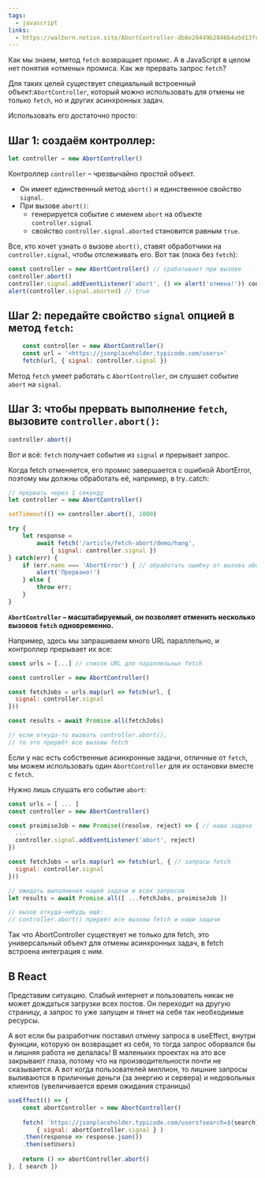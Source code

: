 ```yaml
---
tags:
  - javascript
links:
  - https://walborn.notion.site/AbortController-db8e28449b2846b4a5d13fe0a71fd953
---
```


Как мы знаем, метод `fetch` возвращает промис. А в JavaScript в целом нет понятия «отмены» промиса. Как же прервать запрос `fetch`?

Для таких целей существует специальный встроенный объект:`AbortController`, который можно использовать для отмены не только `fetch`, но и других асинхронных задач.

Использовать его достаточно просто:
##  Шаг 1: создаём контроллер:
```js
let controller = new AbortController()
```

Контроллер `controller` – чрезвычайно простой объект.
- Он имеет единственный метод `abort()` и единственное свойство `signal`.
- При вызове `abort()`:
	- генерируется событие с именем `abort` на объекте `controller.signal`  
	- свойство `controller.signal.aborted` становится равным `true`.

Все, кто хочет узнать о вызове `abort()`, ставят обработчики на `controller.signal`, чтобы отслеживать его.
Вот так (пока без `fetch`):
```js
const controller = new AbortController() // срабатывает при вызове 
controller.abort() 
controller.signal.addEventListener('abort', () => alert('отмена!')) controller.abort() // отмена! 
alert(controller.signal.aborted) // true
```
## Шаг 2: передайте свойство `signal` опцией в метод `fetch`:
```js
    const controller = new AbortController()
    const url = '<https://jsonplaceholder.typicode.com/users>'
    fetch(url, { signal: controller.signal })
```
Метод `fetch` умеет работать с `AbortController`, он слушает событие `abort` на `signal`.    
## Шаг 3: чтобы прервать выполнение `fetch`, вызовите `controller.abort()`:
```js
controller.abort()
```
Вот и всё: `fetch` получает событие из `signal` и прерывает запрос.

Когда fetch отменяется, его промис завершается с ошибкой AbortError, поэтому мы должны обработать её, например, в try..catch:
```js
// прервать через 1 секунду 
let controller = new AbortController() 

setTimeout(() => controller.abort(), 1000) 

try { 
	let response = 
		await fetch('/article/fetch-abort/demo/hang', 
			{ signal: controller.signal }) 
} catch(err) { 
	if (err.name === 'AbortError') { // обработать ошибку от вызова abort() 
		alert('Прервано!') 
	} else { 
		throw err; 
	} 
}
```
**`AbortController` – масштабируемый, он позволяет отменить несколько вызовов `fetch` одновременно.**

Например, здесь мы запрашиваем много URL параллельно, и контроллер прерывает их все:

```jsx
const urls = [...] // список URL для параллельных fetch

const controller = new AbortController()

const fetchJobs = urls.map(url => fetch(url, {
  signal: controller.signal
}))

const results = await Promise.all(fetchJobs)

// если откуда-то вызвать controller.abort(),
// то это прервёт все вызовы fetch
```

Если у нас есть собственные асинхронные задачи, отличные от `fetch`, мы можем использовать один `AbortController` для их остановки вместе с `fetch`.

Нужно лишь слушать его событие `abort`:
```js
const urls = [ ... ]
const controller = new AbortController()

const proimiseJob = new Promise((resolve, reject) => { // наша задача
  ...
  controller.signal.addEventListener('abort', reject)
})

const fetchJobs = urls.map(url => fetch(url, { // запросы fetch
  signal: controller.signal
}))

// ожидать выполнения нашей задачи и всех запросов
let results = await Promise.all([ ...fetchJobs, proimiseJob ])

// вызов откуда-нибудь ещё:
// controller.abort() прервёт все вызовы fetch и наши задачи
```
Так что AbortController существует не только для fetch, это универсальный объект для отмены асинхронных задач, в fetch встроена интеграция с ним.
## В React

Представим ситуацию. Слабый интернет и пользователь никак не может дождаться загрузки всех постов. Он переходит на другую страницу, а запрос то уже запущен и тянет на себя так необходимые ресурсы.

А вот если бы разработчик поставил отмену запроса в useEffect, внутри функции, которую он возвращает из себя, то тогда запрос оборвался бы и лишняя работа не делалась! В маленьких проектах на это все закрывают глаза, потому что на производительности почти не сказывается. А вот когда пользователей миллион, то лишние запросы выливаются в приличные деньги (за энергию и сервера) и недовольных клиентов (увеличивается время ожидания страницы)

```jsx
useEffect(() => { 
	const abortController = new AbortController() 
	
	fetch( `https://jsonplaceholder.typicode.com/users?search=${search}`, 
		{ signal: abortController.signal } ) 
	.then(response => response.json()) 
	.then(setUsers) 
	
	return () => abortController.abort() 
}, [ search ])
```
